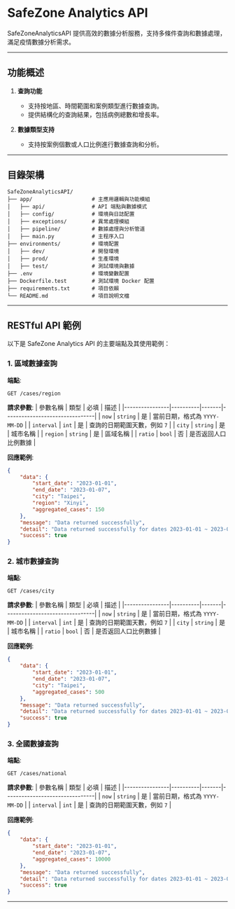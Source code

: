 # SafeZone Analytics API

SafeZoneAnalyticsAPI 提供高效的數據分析服務，支持多條件查詢和數據處理，滿足疫情數據分析需求。

---

## 功能概述

1. **查詢功能**

   - 支持按地區、時間範圍和案例類型進行數據查詢。
   - 提供結構化的查詢結果，包括病例總數和增長率。

2. **數據類型支持**

   - 支持按案例個數或人口比例進行數據查詢和分析。

---

## 目錄架構

```plaintext
SafeZoneAnalyticsAPI/
├── app/                   # 主應用邏輯與功能模組
│   ├── api/               # API 端點與數據模式
│   ├── config/            # 環境與日誌配置
│   ├── exceptions/        # 異常處理模組
│   ├── pipeline/          # 數據處理與分析管道
│   ├── main.py            # 主程序入口
├── environments/          # 環境配置
│   ├── dev/               # 開發環境
│   ├── prod/              # 生產環境
│   ├── test/              # 測試環境與數據
├── .env                   # 環境變數配置
├── Dockerfile.test        # 測試環境 Docker 配置
├── requirements.txt       # 項目依賴
└── README.md              # 項目說明文檔
```

---

## RESTful API 範例

以下是 SafeZone Analytics API 的主要端點及其使用範例：

### 1. **區域數據查詢**

**端點**:
```
GET /cases/region
```
**請求參數**:
| 參數名稱       | 類型     | 必填  | 描述                           |
|----------------|----------|-------|--------------------------------|
| `now`          | `string` | 是    | 當前日期，格式為 `YYYY-MM-DD` |
| `interval`     | `int`    | 是    | 查詢的日期範圍天數，例如 `7`   |
| `city`         | `string` | 是    | 城市名稱                       |
| `region`       | `string` | 是    | 區域名稱                       |
| `ratio`        | `bool`   | 否    | 是否返回人口比例數據           |

**回應範例**:
```json
{
    "data": {
        "start_date": "2023-01-01",
        "end_date": "2023-01-07",
        "city": "Taipei",
        "region": "Xinyi",
        "aggregated_cases": 150
    },
    "message": "Data returned successfully",
    "detail": "Data returned successfully for dates 2023-01-01 ~ 2023-01-07.",
    "success": true
}
```

### 2. **城市數據查詢**

**端點**:
```
GET /cases/city
```
**請求參數**:
| 參數名稱       | 類型     | 必填  | 描述                           |
|----------------|----------|-------|--------------------------------|
| `now`          | `string` | 是    | 當前日期，格式為 `YYYY-MM-DD` |
| `interval`     | `int`    | 是    | 查詢的日期範圍天數，例如 `7`   |
| `city`         | `string` | 是    | 城市名稱                       |
| `ratio`        | `bool`   | 否    | 是否返回人口比例數據           |

**回應範例**:
```json
{
    "data": {
        "start_date": "2023-01-01",
        "end_date": "2023-01-07",
        "city": "Taipei",
        "aggregated_cases": 500
    },
    "message": "Data returned successfully",
    "detail": "Data returned successfully for dates 2023-01-01 ~ 2023-01-07.",
    "success": true
}
```

### 3. **全國數據查詢**

**端點**:
```
GET /cases/national
```
**請求參數**:
| 參數名稱       | 類型     | 必填  | 描述                           |
|----------------|----------|-------|--------------------------------|
| `now`          | `string` | 是    | 當前日期，格式為 `YYYY-MM-DD` |
| `interval`     | `int`    | 是    | 查詢的日期範圍天數，例如 `7`   |

**回應範例**:
```json
{
    "data": {
        "start_date": "2023-01-01",
        "end_date": "2023-01-07",
        "aggregated_cases": 10000
    },
    "message": "Data returned successfully",
    "detail": "Data returned successfully for dates 2023-01-01 ~ 2023-01-07.",
    "success": true
}
```

---

